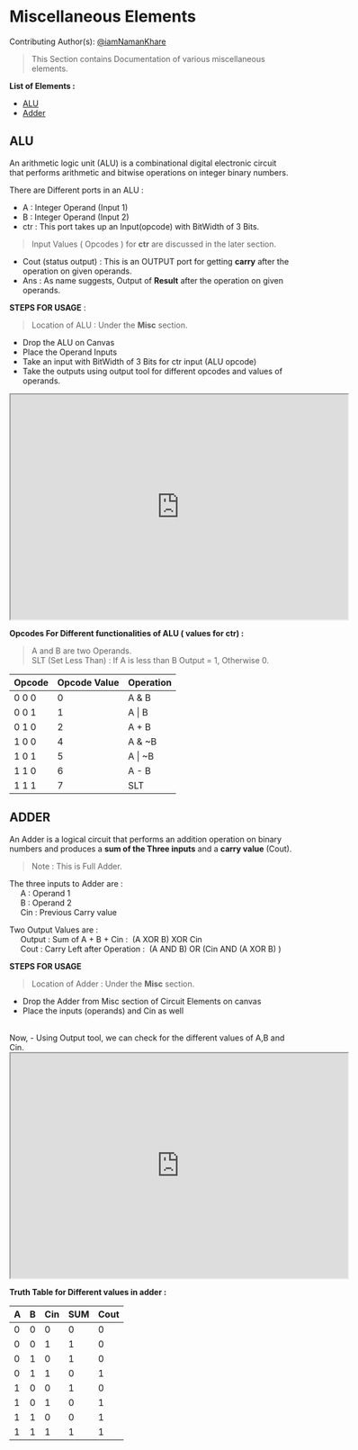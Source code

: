 # Miscellaneous Elements

Contributing Author(s): [@iamNamanKhare](https://github.com/iamNamanKhare)

>This Section contains Documentation of various miscellaneous elements.

**List of Elements :**

- [ALU](#ALU)
- [Adder](#Adder)

## ALU

An arithmetic logic unit (ALU) is a combinational digital electronic circuit that performs arithmetic and bitwise operations
on integer binary numbers.

There are Different ports in an ALU : 

- A : Integer Operand (Input 1)
- B : Integer Operand (Input 2)
- ctr : This port takes up an Input(opcode) with BitWidth of 3 Bits.

>Input Values ( Opcodes ) for **ctr** are discussed in the later section.

- Cout (status output) : This is an OUTPUT port for getting **carry** after the operation on given operands.
- Ans : As name suggests, Output of **Result** after the operation on given operands.

**STEPS FOR USAGE** :
> Location of ALU : Under the **Misc** section.

- Drop the ALU on Canvas
- Place the Operand Inputs
- Take an input with BitWidth of 3 Bits for ctr input (ALU opcode)
- Take the outputs using output tool for different opcodes and values of operands.

<iframe width="600px" height="400px" src="https://circuitverse.org/simulator/embed/12141" id="projectPreview" scrolling="no" webkitAllowFullScreen mozAllowFullScreen allowFullScreen> </iframe>

**Opcodes For Different functionalities of ALU ( values for ctr) :**

> A and B  are two Operands.<br/>
> SLT (Set Less Than) : If A is less than B Output = 1, Otherwise 0.

|    Opcode    |    Opcode Value   |     Operation   |
|--------------|-------------------|-----------------|
|    0 0 0     |         0         |      A & B      |
|    0 0 1     |         1         |      A &#124; B |
|    0 1 0     |         2         |      A + B      |
|    1 0 0     |         4         |      A & ~B     |
|    1 0 1     |         5         |      A &#124; ~B|
|    1 1 0     |         6         |      A - B      |
|    1 1 1     |         7         |       SLT       |

## ADDER

An Adder is a logical circuit that performs an addition operation on binary numbers and
produces a **sum of the Three inputs** and a **carry value** (Cout).

>Note : This is Full Adder.

The three inputs to Adder are :
<br/>&nbsp;&nbsp;&nbsp;&nbsp; A : Operand 1
<br/>&nbsp;&nbsp;&nbsp;&nbsp; B : Operand 2
<br/>&nbsp;&nbsp;&nbsp;&nbsp; Cin : Previous Carry value

Two Output Values are :
<br/>&nbsp;&nbsp;&nbsp;&nbsp; Output : Sum of A + B + Cin :&nbsp; (A XOR B) XOR Cin
<br/>&nbsp;&nbsp;&nbsp;&nbsp; Cout : Carry Left after Operation :&nbsp; (A AND B) OR (Cin AND (A XOR B) )

**STEPS FOR USAGE**
> Location of Adder : Under the **Misc** section.

- Drop the Adder from Misc section of Circuit Elements on canvas
- Place the inputs (operands) and Cin as well
<br/>
Now,
- Using Output tool, we can check for the different values of A,B and Cin.

<iframe width="600px" height="400px" src="https://circuitverse.org/simulator/embed/12140" id="projectPreview" scrolling="no" webkitAllowFullScreen mozAllowFullScreen allowFullScreen> </iframe>

**Truth Table for Different values in adder :**

| A | B | Cin |  SUM   | Cout |
|---|---|-----|--------|------|
| 0 | 0 |  0  |   0    |  0   |
| 0 | 0 |  1  |   1    |  0   |
| 0 | 1 |  0  |   1    |  0   |
| 0 | 1 |  1  |   0    |  1   |
| 1 | 0 |  0  |   1    |  0   |
| 1 | 0 |  1  |   0    |  1   |
| 1 | 1 |  0  |   0    |  1   |
| 1 | 1 |  1  |   1    |  1   |
